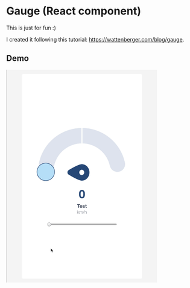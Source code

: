 # Gauge (React component)

This is just for fun :)

I created it following this tutorial:
https://wattenberger.com/blog/gauge.

## Demo

<img src="./demo.gif" width="400px">
